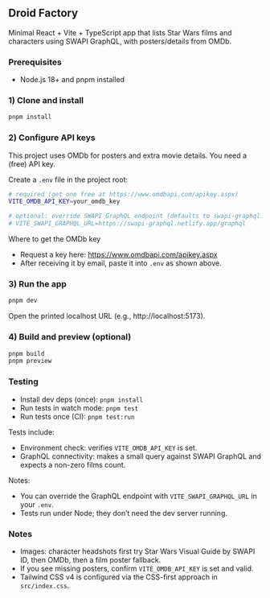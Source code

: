 ## Droid Factory

Minimal React + Vite + TypeScript app that lists Star Wars films and characters using SWAPI GraphQL, with posters/details from OMDb.

### Prerequisites
- Node.js 18+ and pnpm installed

### 1) Clone and install
```bash
pnpm install
```

### 2) Configure API keys
This project uses OMDb for posters and extra movie details. You need a (free) API key.

Create a `.env` file in the project root:
```bash
# required (get one free at https://www.omdbapi.com/apikey.aspx)
VITE_OMDB_API_KEY=your_omdb_key

# optional: override SWAPI GraphQL endpoint (defaults to swapi-graphql.netlify.app)
# VITE_SWAPI_GRAPHQL_URL=https://swapi-graphql.netlify.app/graphql
```

Where to get the OMDb key
- Request a key here: https://www.omdbapi.com/apikey.aspx
- After receiving it by email, paste it into `.env` as shown above.

### 3) Run the app
```bash
pnpm dev
```
Open the printed localhost URL (e.g., http://localhost:5173).

### 4) Build and preview (optional)
```bash
pnpm build
pnpm preview
```

### Testing
- Install dev deps (once): `pnpm install`
- Run tests in watch mode: `pnpm test`
- Run tests once (CI): `pnpm test:run`

Tests include:
- Environment check: verifies `VITE_OMDB_API_KEY` is set.
- GraphQL connectivity: makes a small query against SWAPI GraphQL and expects a non-zero films count.

Notes:
- You can override the GraphQL endpoint with `VITE_SWAPI_GRAPHQL_URL` in your `.env`.
- Tests run under Node; they don’t need the dev server running.

### Notes
- Images: character headshots first try Star Wars Visual Guide by SWAPI ID, then OMDb, then a film poster fallback.
- If you see missing posters, confirm `VITE_OMDB_API_KEY` is set and valid.
- Tailwind CSS v4 is configured via the CSS-first approach in `src/index.css`.
